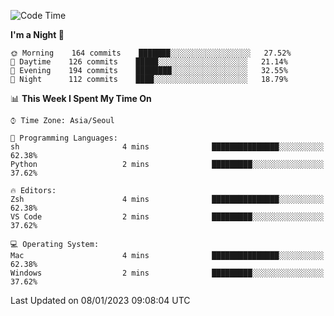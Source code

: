 <!--START_SECTION:waka-->
![Code Time](http://img.shields.io/badge/Code%20Time-1%2C494%20hrs%206%20mins-blue)

**I'm a Night 🦉** 

```text
🌞 Morning    164 commits    ███████░░░░░░░░░░░░░░░░░░   27.52% 
🌆 Daytime    126 commits    █████░░░░░░░░░░░░░░░░░░░░   21.14% 
🌃 Evening    194 commits    ████████░░░░░░░░░░░░░░░░░   32.55% 
🌙 Night      112 commits    ████░░░░░░░░░░░░░░░░░░░░░   18.79%

```


📊 **This Week I Spent My Time On** 

```text
⌚︎ Time Zone: Asia/Seoul

💬 Programming Languages: 
sh                       4 mins              ███████████████░░░░░░░░░░   62.38% 
Python                   2 mins              █████████░░░░░░░░░░░░░░░░   37.62%

🔥 Editors: 
Zsh                      4 mins              ███████████████░░░░░░░░░░   62.38% 
VS Code                  2 mins              █████████░░░░░░░░░░░░░░░░   37.62%

💻 Operating System: 
Mac                      4 mins              ███████████████░░░░░░░░░░   62.38% 
Windows                  2 mins              █████████░░░░░░░░░░░░░░░░   37.62%

```


 Last Updated on 08/01/2023 09:08:04 UTC
<!--END_SECTION:waka-->
